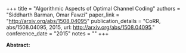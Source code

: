 +++
title = "Algorithmic Aspects of Optimal Channel Coding"
authors = "Siddharth Barman, Omar Fawzi"
paper_link = "http://arxiv.org/abs/1508.04095"
publication_details = "CoRR, abs/1508.04095, 2015, url: <a href='http://arxiv.org/abs/1508.04095' target='_blank'>http://arxiv.org/abs/1508.04095</a>."
conference_date = "2015"
notes = ""
+++

<b>Abstract:</b>
